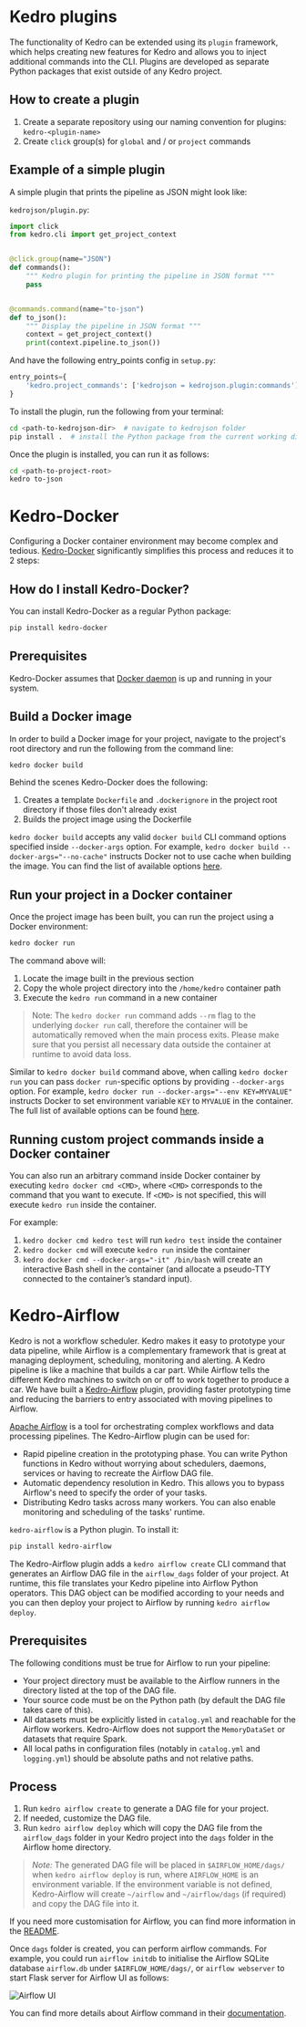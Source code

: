 # Kedro plugins

The functionality of Kedro can be extended using its `plugin` framework, which helps creating new features for Kedro and allows you to inject additional commands into the CLI. Plugins are developed as separate Python packages that exist outside of any Kedro project.

## How to create a plugin

1. Create a separate repository using our naming convention for plugins: `kedro-<plugin-name>`
2. Create `click` group(s) for `global` and / or `project` commands

## Example of a simple plugin

A simple plugin that prints the pipeline as JSON might look like:

`kedrojson/plugin.py`:

```python
import click
from kedro.cli import get_project_context


@click.group(name="JSON")
def commands():
    """ Kedro plugin for printing the pipeline in JSON format """
    pass


@commands.command(name="to-json")
def to_json():
    """ Display the pipeline in JSON format """
    context = get_project_context()
    print(context.pipeline.to_json())
```

And have the following entry_points config in `setup.py`:

```python
entry_points={
    'kedro.project_commands': ['kedrojson = kedrojson.plugin:commands'],
}
```

To install the plugin, run the following from your terminal:

```bash
cd <path-to-kedrojson-dir>  # navigate to kedrojson folder
pip install .  # install the Python package from the current working directory
```

Once the plugin is installed, you can run it as follows:

```bash
cd <path-to-project-root>
kedro to-json
```

# Kedro-Docker

Configuring a Docker container environment may become complex and tedious. [Kedro-Docker](https://github.com/quantumblacklabs/kedro-docker) significantly simplifies this process and reduces it to 2 steps:

## How do I install Kedro-Docker?

You can install Kedro-Docker as a regular Python package:

```bash
pip install kedro-docker
```

## Prerequisites

Kedro-Docker assumes that [Docker daemon](https://docs.docker.com/engine/docker-overview/) is up and running in your system.

## Build a Docker image

In order to build a Docker image for your project, navigate to the project's root directory and run the following from the command line:

```bash
kedro docker build
```

Behind the scenes Kedro-Docker does the following:

1. Creates a template `Dockerfile` and `.dockerignore` in the project root directory if those files don't already exist
2. Builds the project image using the Dockerfile

`kedro docker build` accepts any valid `docker build` CLI command options specified inside `--docker-args` option. For example, `kedro docker build --docker-args="--no-cache"` instructs Docker not to use cache when building the image. You can find the list of available options [here](https://docs.docker.com/engine/reference/commandline/build/).

## Run your project in a Docker container

Once the project image has been built, you can run the project using a Docker environment:

```bash
kedro docker run
```

The command above will:

1. Locate the image built in the previous section
2. Copy the whole project directory into the `/home/kedro` container path
3. Execute the `kedro run` command in a new container

> Note: The `kedro docker run` command adds `--rm` flag to the underlying `docker run` call, therefore the container will be automatically removed when the main process exits. Please make sure that you persist all necessary data outside the container at runtime to avoid data loss.

Similar to `kedro docker build` command above, when calling `kedro docker run` you can pass `docker run`-specific options by providing `--docker-args` option. For example, `kedro docker run --docker-args="--env KEY=MYVALUE"` instructs Docker to set environment variable `KEY` to `MYVALUE` in the container. The full list of available options can be found [here](https://docs.docker.com/engine/reference/commandline/run/).

## Running custom project commands inside a Docker container

You can also run an arbitrary command inside Docker container by executing `kedro docker cmd <CMD>`, where `<CMD>` corresponds to the command that you want to execute. If `<CMD>` is not specified, this will execute `kedro run` inside the container.

For example:

1. `kedro docker cmd kedro test` will run `kedro test` inside the container
2. `kedro docker cmd` will execute `kedro run` inside the container
3. `kedro docker cmd --docker-args="-it" /bin/bash` will create an interactive Bash shell in the container (and allocate a pseudo-TTY connected to the container’s standard input).

# Kedro-Airflow

Kedro is not a workflow scheduler. Kedro makes it easy to prototype your data pipeline, while Airflow is a complementary framework that is great at managing deployment, scheduling, monitoring and alerting. A Kedro pipeline is like a machine that builds a car part. While Airflow tells the different Kedro machines to switch on or off to work together to produce a car. We have built a [Kedro-Airflow](https://github.com/quantumblacklabs/kedro-airflow/) plugin, providing faster prototyping time and reducing the barriers to entry associated with moving pipelines to Airflow.

[Apache Airflow](https://github.com/apache/airflow) is a tool for orchestrating complex workflows and data processing pipelines. The Kedro-Airflow plugin can be used for:
- Rapid pipeline creation in the prototyping phase. You can write Python functions in Kedro without worrying about schedulers, daemons, services or having to recreate the Airflow DAG file.
- Automatic dependency resolution in Kedro. This allows you to bypass Airflow's need to specify the order of your tasks.
- Distributing Kedro tasks across many workers. You can also enable monitoring and scheduling of the tasks' runtime.


`kedro-airflow` is a Python plugin. To install it:

```bash
pip install kedro-airflow
```

The Kedro-Airflow plugin adds a `kedro airflow create` CLI command that generates an Airflow DAG file in the `airflow_dags` folder of your project. At runtime, this file translates your Kedro pipeline into Airflow Python operators. This DAG object can be modified according to your needs and you can then deploy your project to Airflow by running `kedro airflow deploy`.

## Prerequisites

The following conditions must be true for Airflow to run your pipeline:
* Your project directory must be available to the Airflow runners in the directory listed at the top of the DAG file.
* Your source code must be on the Python path (by default the DAG file takes care of this).
* All datasets must be explicitly listed in `catalog.yml` and reachable for the Airflow workers. Kedro-Airflow does not support the `MemoryDataSet` or datasets that require Spark.
* All local paths in configuration files (notably in `catalog.yml` and `logging.yml`) should be absolute paths and not relative paths.

## Process

1. Run `kedro airflow create` to generate a DAG file for your project.
2. If needed, customize the DAG file.
3. Run `kedro airflow deploy` which will copy the DAG file from the `airflow_dags` folder in your Kedro project into the `dags` folder in the Airflow home directory.

> *Note:* The generated DAG file will be placed in `$AIRFLOW_HOME/dags/` when `kedro airflow deploy` is run, where `AIRFLOW_HOME` is an environment variable. If the environment variable is not defined, Kedro-Airflow will create `~/airflow` and `~/airflow/dags` (if required) and copy the DAG file into it.

If you need more customisation for Airflow, you can find more information in the [README](https://github.com/quantumblacklabs/kedro-airflow).

Once `dags` folder is created, you can perform airflow commands. For example, you could run `airflow initdb` to initialise the Airflow SQLite database `airflow.db` under `$AIRFLOW_HOME/dags/`, or `airflow webserver` to start Flask server for Airflow UI as follows:

![Airflow UI](./images/airflow_ui.png)

You can find more details about Airflow command in their [documentation](https://airflow.apache.org/howto/index.html).
